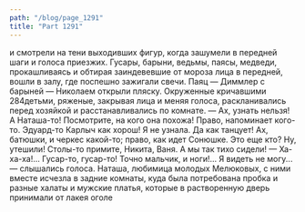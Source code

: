 ```yaml
---
path: "/blog/page_1291"
title: "Part 1291"
---
```


и смотрели на тени выходивших фигур, когда зашумели в передней шаги и голоса приезжих.
Гусары, барыни, ведьмы, паясы, медведи, прокашливаясь и обтирая заиндевевшие от мороза лица в передней, вошли в залу, где поспешно зажигали свечи. Паяц — Диммлер с барыней — Николаем открыли пляску. Окруженные кричавшими 284детьми, ряженые, закрывая лица и меняя голоса, раскланивались перед хозяйкой и расстанавливались по комнате.
— Ах, узнать нельзя! А Наташа-то! Посмотрите, на кого она похожа! Право, напоминает кого-то. Эдуард-то Карлыч как хорош! Я не узнала. Да как танцует! Ах, батюшки, и черкес какой-то; право, как идет Сонюшке. Это еще кто? Ну, утешили! Столы-то примите, Никита, Ваня. А мы так тихо сидели!
— Ха-ха-ха!... Гусар-то, гусар-то! Точно мальчик, и ноги!... Я видеть не могу... — слышались голоса.
Наташа, любимица молодых Мелюковых, с ними вместе исчезла в задние комнаты, куда была потребована пробка и разные халаты и мужские платья, которые в растворенную дверь принимали от лакея оголе
